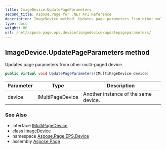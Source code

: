 ```yaml
---
title: ImageDevice.UpdatePageParameters
second_title: Aspose.Page for .NET API Reference
description: ImageDevice method. Updates page parameters from other multipaged device
type: docs
weight: 80
url: /net/aspose.page.eps.device/imagedevice/updatepageparameters/
---
```

## ImageDevice.UpdatePageParameters method

Updates page parameters from other multi-paged device.

```csharp
public virtual void UpdatePageParameters(IMultiPageDevice device)
```

| Parameter | Type | Description |
| --- | --- | --- |
| device | IMultiPageDevice | Another instance of the same device. |

### See Also

* interface [IMultiPageDevice](../../../aspose.page/imultipagedevice/)
* class [ImageDevice](../)
* namespace [Aspose.Page.EPS.Device](../../imagedevice/)
* assembly [Aspose.Page](../../../)


